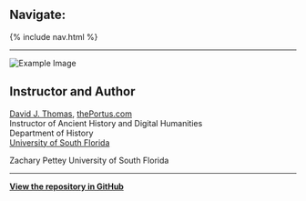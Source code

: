Navigate:
---

{% include nav.html %}

---

![Example Image](https://i.imgur.com/o0wXZap.jpg)

## Instructor and Author

[David J. Thomas](mailto:dave.a.base@gmail.com), [thePortus.com](http://thePortus.com)<br />
Instructor of Ancient History and Digital Humanities<br />
Department of History<br />
[University of South Florida](https://github.com/usf-portal)

Zachary Pettey
University of South Florida

---

**[View the repository in GitHub](https://github.com/usf-portal/hacking-historical-texts-final)**
